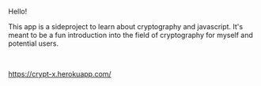 Hello! 

This app is a sideproject to learn about cryptography and 
javascript. It's meant to be a fun introduction into the field
of cryptography for myself and potential users.

<br>

https://crypt-x.herokuapp.com/